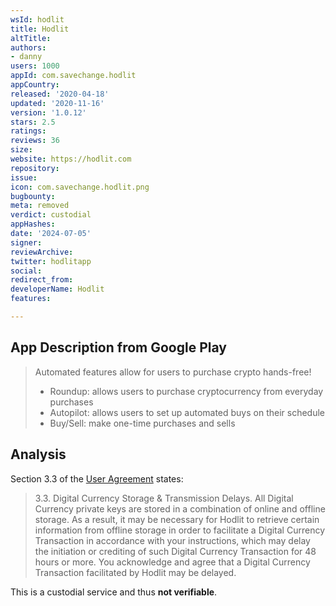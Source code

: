 ```yaml
---
wsId: hodlit
title: Hodlit
altTitle: 
authors:
- danny
users: 1000
appId: com.savechange.hodlit
appCountry: 
released: '2020-04-18'
updated: '2020-11-16'
version: '1.0.12'
stars: 2.5
ratings: 
reviews: 36
size: 
website: https://hodlit.com
repository: 
issue: 
icon: com.savechange.hodlit.png
bugbounty: 
meta: removed
verdict: custodial
appHashes: 
date: '2024-07-05'
signer: 
reviewArchive: 
twitter: hodlitapp
social: 
redirect_from: 
developerName: Hodlit
features: 

---
```


## App Description from Google Play

> Automated features allow for users to purchase crypto hands-free!
>
> - Roundup: allows users to purchase cryptocurrency from everyday purchases
> - Autopilot: allows users to set up automated buys on their schedule
> - Buy/Sell: make one-time purchases and sells

## Analysis 

Section 3.3 of the [User Agreement](https://www.hodlit.com/user-agreement/) states:

> 3.3. Digital Currency Storage & Transmission Delays. All Digital Currency private keys are stored in a combination of online and offline storage. As a result, it may be necessary for Hodlit to retrieve certain information from offline storage in order to facilitate a Digital Currency Transaction in accordance with your instructions, which may delay the initiation or crediting of such Digital Currency Transaction for 48 hours or more. You acknowledge and agree that a Digital Currency Transaction facilitated by Hodlit may be delayed.

This is a custodial service and thus **not verifiable**.

